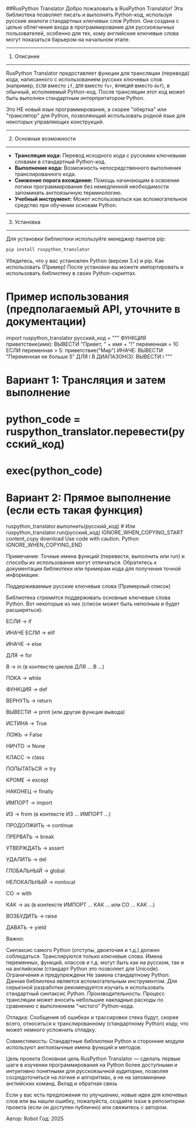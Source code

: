 ##RusPython Translator
Добро пожаловать в RusPython Translator!
Эта библиотека позволяет писать и выполнять Python-код, используя
русские аналоги стандартных ключевых слов Python. Она создана с целью
облегчения входа в программирование для русскоязычных пользователей,
особенно для тех, кому английские ключевые слова могут показаться
барьером на начальном этапе.

----------------------------------------------------------------------
1. Описание
----------------------------------------------------------------------

RusPython Translator предоставляет функции для трансляции (перевода)
кода, написанного с использованием русских ключевых слов
(например, `ЕСЛИ` вместо `if`, `ДЛЯ` вместо `for`, `ФУНКЦИЯ` вместо `def`),
в обычный, исполняемый Python-код. После трансляции этот код может быть
выполнен стандартным интерпретатором Python.

Это НЕ новый язык программирования, а скорее "обертка" или
"транслятор" для Python, позволяющий использовать родной язык
для некоторых управляющих конструкций.

----------------------------------------------------------------------
2. Основные возможности
----------------------------------------------------------------------

*   **Трансляция кода:** Перевод исходного кода с русскими ключевыми
    словами в стандартный Python-код.
*   **Выполнение кода:** Возможность непосредственного выполнения
    транслированного кода.
*   **Снижение порога вхождения:** Помощь начинающим в освоении логики
    программирования без немедленной необходимости запоминать
    англоязычную терминологию.
*   **Учебный инструмент:** Может использоваться как вспомогательное
    средство при обучении основам Python.

----------------------------------------------------------------------
3. Установка
----------------------------------------------------------------------

Для установки библиотеки используйте менеджер пакетов pip:

```bash
pip install ruspython_translator
```

Убедитесь, что у вас установлен Python (версии 3.x) и pip.
Как использовать (Пример)
После установки вы можете импортировать и использовать библиотеку
в своих Python-скриптах.
# Пример использования (предполагаемый API, уточните в документации)
import ruspython_translator
русский_код = """
ФУНКЦИЯ приветствие(имя):
  ВЫВЕСТИ "Привет, " + имя + "!"
переменная = 10
ЕСЛИ переменная > 5:
  приветствие("Мир")
ИНАЧЕ:
  ВЫВЕСТИ "Переменная не больше 5"
ДЛЯ i В ДИАПАЗОН(3):
  ВЫВЕСТИ i
"""

# Вариант 1: Трансляция и затем выполнение
# python_code = ruspython_translator.перевести(русский_код)
# exec(python_code)

# Вариант 2: Прямое выполнение (если есть такая функция)
ruspython_translator.выполнить(русский_код) # Или ruspython_translator.run(русский_код)
IGNORE_WHEN_COPYING_START
content_copy
download
Use code with caution.
Python
IGNORE_WHEN_COPYING_END

Примечание: Точные имена функций (перевести, выполнить или run)
и способы их использования могут отличаться. Обратитесь к документации
библиотеки или примерам кода для получения точной информации.

Поддерживаемые русские ключевые слова (Примерный список)

Библиотека стремится поддерживать основные ключевые слова Python.
Вот некоторые из них (список может быть неполным и будет расширяться):

ЕСЛИ -> if

ИНАЧЕ ЕСЛИ -> elif

ИНАЧЕ -> else

ДЛЯ -> for

В -> in (в контексте циклов ДЛЯ ... В ...)

ПОКА -> while

ФУНКЦИЯ -> def

ВЕРНУТЬ -> return

ВЫВЕСТИ -> print (или другая функция вывода)

ИСТИНА -> True

ЛОЖЬ -> False

НИЧТО -> None

КЛАСС -> class

ПОПЫТАТЬСЯ -> try

КРОМЕ -> except

НАКОНЕЦ -> finally

ИМПОРТ -> import

ИЗ -> from (в контексте ИЗ ... ИМПОРТ ...)

ПРОДОЛЖИТЬ -> continue

ПРЕРВАТЬ -> break

УТВЕРЖДАТЬ -> assert

УДАЛИТЬ -> del

ГЛОБАЛЬНЫЙ -> global

НЕЛОКАЛЬНЫЙ -> nonlocal

СО -> with

КАК -> as (в контексте ИМПОРТ ... КАК ... или СО ... КАК ...)

ВОЗБУДИТЬ -> raise

ДАВАТЬ -> yield

Важно:

Синтаксис самого Python (отступы, двоеточия и т.д.) должен
соблюдаться. Транслируются только ключевые слова.
Имена переменных, функций, классов и т.д. могут быть как на русском,
так и на английском (стандарт Python это позволяет для Unicode).
Ограничения и предупреждени
Не замена стандартному Python: Данная библиотека является
вспомогательным инструментом. Для серьезной разработки
рекомендуется изучать и использовать стандартный синтаксис Python.
Производительность: Процесс трансляции может вносить небольшие
накладные расходы по сравнению с выполнением "чистого" Python-кода.

Отладка: Сообщения об ошибках и трассировки стека будут, скорее
всего, относиться к транслированному (стандартному Python) коду,
что может немного усложнить отладку.

Совместимость: Стандартные библиотеки Python и сторонние модули
используют англоязычные имена функций и методов.

Цель проекта
Основная цель RusPython Translator — сделать первые шаги в изучении
программирования на Python более доступными и интуитивно понятными
для русскоязычной аудитории, позволяя сосредоточиться на логике
и алгоритмах, а не на запоминании английских команд.
Вклад и обратная связь

Если у вас есть предложения по улучшению, новые идеи для ключевых слов
или вы нашли ошибку, пожалуйста, создайте issue в репозитории проекта
(если он доступен публично) или свяжитесь с автором.

Автор: Robot 
Год: 2025
